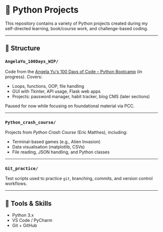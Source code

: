 # 🐍 Python Projects

This repository contains a variety of Python projects created during my self-directed learning, book/course work, and challenge-based coding.

---

## 📁 Structure

### `AngelaYu_100Days_WIP/`
Code from the [Angela Yu's 100 Days of Code – Python Bootcamp](https://www.udemy.com/course/100-days-of-code/) (in progress). Covers:
- Loops, functions, OOP, file handling
- GUI with Tkinter, API usage, Flask web apps
- Projects: password manager, habit tracker, blog CMS (later sections)

Paused for now while focusing on foundational material via PCC.

---

### `Python_crash_course/`
Projects from *Python Crash Course* (Eric Matthes), including:
- Terminal-based games (e.g., Alien Invasion)
- Data visualisation (matplotlib, CSVs)
- File reading, JSON handling, and Python classes

---

### `Git_practice/`
Test scripts used to practice `git`, branching, commits, and version control workflows.

---

## 🔧 Tools & Skills

- Python 3.x
- VS Code / PyCharm
- Git + GitHub
